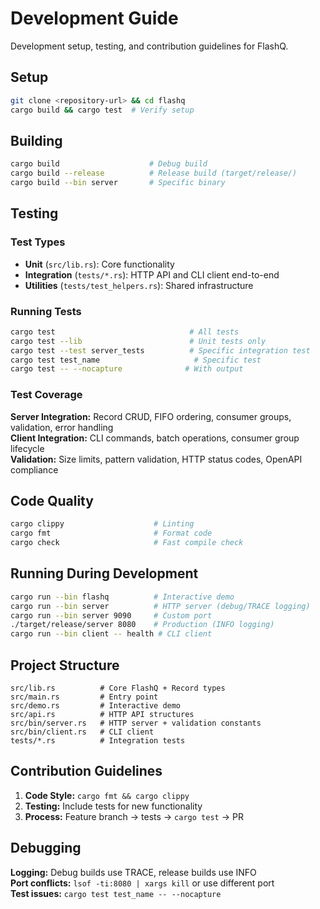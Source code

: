 # Development Guide

Development setup, testing, and contribution guidelines for FlashQ.

## Setup

```bash
git clone <repository-url> && cd flashq
cargo build && cargo test  # Verify setup
```

## Building

```bash
cargo build                    # Debug build
cargo build --release          # Release build (target/release/)
cargo build --bin server       # Specific binary
```

## Testing

### Test Types

- **Unit** (`src/lib.rs`): Core functionality
- **Integration** (`tests/*.rs`): HTTP API and CLI client end-to-end
- **Utilities** (`tests/test_helpers.rs`): Shared infrastructure

### Running Tests

```bash
cargo test                              # All tests
cargo test --lib                        # Unit tests only
cargo test --test server_tests          # Specific integration test
cargo test test_name                     # Specific test
cargo test -- --nocapture              # With output
```

### Test Coverage

**Server Integration:** Record CRUD, FIFO ordering, consumer groups, validation, error handling  
**Client Integration:** CLI commands, batch operations, consumer group lifecycle  
**Validation:** Size limits, pattern validation, HTTP status codes, OpenAPI compliance

## Code Quality

```bash
cargo clippy                    # Linting
cargo fmt                       # Format code  
cargo check                     # Fast compile check
```

## Running During Development

```bash
cargo run --bin flashq          # Interactive demo
cargo run --bin server          # HTTP server (debug/TRACE logging)
cargo run --bin server 9090     # Custom port
./target/release/server 8080    # Production (INFO logging)
cargo run --bin client -- health # CLI client
```

## Project Structure

```
src/lib.rs          # Core FlashQ + Record types
src/main.rs         # Entry point 
src/demo.rs         # Interactive demo
src/api.rs          # HTTP API structures
src/bin/server.rs   # HTTP server + validation constants
src/bin/client.rs   # CLI client
tests/*.rs          # Integration tests
```

## Contribution Guidelines

1. **Code Style:** `cargo fmt && cargo clippy` 
2. **Testing:** Include tests for new functionality
3. **Process:** Feature branch → tests → `cargo test` → PR

## Debugging

**Logging:** Debug builds use TRACE, release builds use INFO  
**Port conflicts:** `lsof -ti:8080 | xargs kill` or use different port  
**Test issues:** `cargo test test_name -- --nocapture`